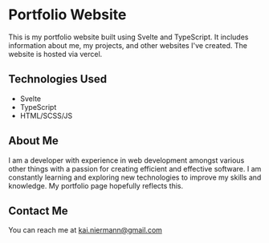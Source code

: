 # Portfolio Website

This is my portfolio website built using Svelte and TypeScript. It includes information about me, my projects, and other websites I've created. The website is hosted via vercel.

## Technologies Used

- Svelte
- TypeScript
- HTML/SCSS/JS

## About Me

I am a developer with experience in web development amongst various other things with a passion for creating efficient and effective software. I am constantly learning and exploring new technologies to improve my skills and knowledge. My portfolio page hopefully reflects this.

## Contact Me

You can reach me at [kai.niermann@gmail.com](kai.niermann@gmail.com)
